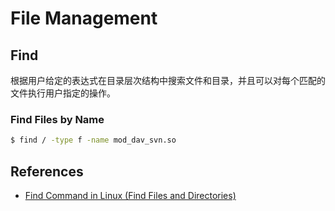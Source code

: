 # File Management

## Find

根据用户给定的表达式在目录层次结构中搜索文件和目录，并且可以对每个匹配的文件执行用户指定的操作。

### Find Files by Name

```sh
$ find / -type f -name mod_dav_svn.so
```

## References

- [Find Command in Linux (Find Files and Directories)](https://linuxize.com/post/how-to-find-files-in-linux-using-the-command-line/)

